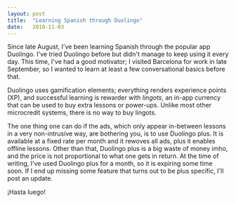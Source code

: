 ```yaml
---
layout: post
title:  "Learning Spanish through Duolingo"
date:   2018-11-03
---
```


Since late August, I've been learning Spanish through the popular app Duolingo. I've tried Duolingo
before but didn't manage to keep using it every day. This time, I've had a good motivator; I visited
Barcelona for work in late September, so I wanted to learn at least a few conversational basics
before that.

Duolingo uses gamification elements; everything renders experience points (XP), and successful
learning is rewarder with *lingots*, an in-app currency that can be used to buy extra lessons or
power-ups. Unlike most other microcredit systems, there is no way to buy lingots. 

The one thing one can do if the ads, which only appear in-between lessons in a very non-intrusive
way, are bothering you, is to use Duolingo plus. It is available at a fixed rate per month and it
rewoves all ads, plus it enables offline lessons. Other than that, Duolingo plus is a big waste of
money imho, and the price is not proportional to what one gets in return. At the time of writing,
I've used Duolingo plus for a month, so it is expiring some time soon. If I end up missing some
feature that turns out to be plus specific, I'll post an update.

¡Hasta luego!
